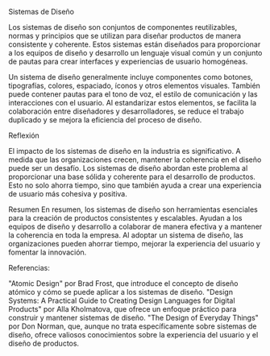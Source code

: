Sistemas de Diseño 


Los sistemas de diseño son conjuntos de componentes reutilizables, normas y principios que se utilizan para diseñar productos de manera consistente y coherente. Estos sistemas están diseñados para proporcionar a los equipos de diseño y desarrollo un lenguaje visual común y un conjunto de pautas para crear interfaces y experiencias de usuario homogéneas.

Un sistema de diseño generalmente incluye componentes como botones, tipografías, colores, espaciado, íconos y otros elementos visuales. También puede contener pautas para el tono de voz, el estilo de comunicación y las interacciones con el usuario. Al estandarizar estos elementos, se facilita la colaboración entre diseñadores y desarrolladores, se reduce el trabajo duplicado y se mejora la eficiencia del proceso de diseño.

Reflexión

El impacto de los sistemas de diseño en la industria es significativo. A medida que las organizaciones crecen, mantener la coherencia en el diseño puede ser un desafío. Los sistemas de diseño abordan este problema al proporcionar una base sólida y coherente para el desarrollo de productos. Esto no solo ahorra tiempo, sino que también ayuda a crear una experiencia de usuario más cohesiva y positiva.

Resumen
En resumen, los sistemas de diseño son herramientas esenciales para la creación de productos consistentes y escalables. Ayudan a los equipos de diseño y desarrollo a colaborar de manera efectiva y a mantener la coherencia en toda la empresa. Al adoptar un sistema de diseño, las organizaciones pueden ahorrar tiempo, mejorar la experiencia del usuario y fomentar la innovación.

Referencias:

"Atomic Design" por Brad Frost, que introduce el concepto de diseño atómico y cómo se puede aplicar a los sistemas de diseño.
"Design Systems: A Practical Guide to Creating Design Languages for Digital Products" por Alla Kholmatova, que ofrece un enfoque práctico para construir y mantener sistemas de diseño.
"The Design of Everyday Things" por Don Norman, que, aunque no trata específicamente sobre sistemas de diseño, ofrece valiosos conocimientos sobre la experiencia del usuario y el diseño de productos.